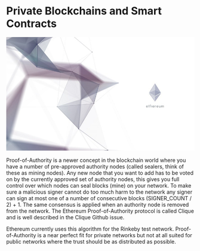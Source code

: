 # Private Blockchains and Smart Contracts
 

<img src="/static/ethereumwallpaper.jpg" style="object-fit: contain;">

Proof-of-Authority is a newer concept in the blockchain world where you have a number of pre-approved authority nodes (called sealers, think of these as mining nodes). Any new node that you want to add has to be voted on by the currently approved set of authority nodes, this gives you full control over which nodes can seal blocks (mine) on your network. To make sure a malicious signer cannot do too much harm to the network any signer can sign at most one of a number of consecutive blocks 
(SIGNER_COUNT / 2) + 1. 
The same consensus is applied when an authority node is removed from the network.
The Ethereum Proof-of-Authority protocol is called Clique and is well described in the Clique Github issue. 

Ethereum currently uses this algorithm for the Rinkeby test network.
Proof-of-Authority is a near perfect fit for private networks but not at all suited for public networks where the trust should be as distributed as possible.
